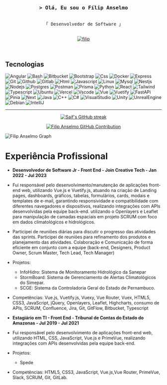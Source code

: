 <!--
<h2 align="center">
  Welcome to Al Siam World!
  <img src="https://media.giphy.com/media/hvRJCLFzcasrR4ia7z/giphy.gif" width="28">
</h2>
-->

<!--
<p align="center">
  <a href="https://github.com/alsiam"><img src="https://readme-typing-svg.herokuapp.com/?lines=Self%20Taught%20Programmer;Front%20End%20Developer;1.5%2B%20years%20of%20coding%20experience;Always%20learning%20new%20things&center=true&width=380&height=45"></a>
</p>

 -->

 <!-- <a href="https://komarev.com/ghpvc/?username=filipanselmo">
    <img align="right" src="https://komarev.com/ghpvc/?username=alsiam&label=Visitors&color=0e75b6&style=flat" alt="Profile visitor" />
  </a>
   -->
  
  <!-- [![wakatime](https://wakatime.com/badge/user/eebb3dd8-d9b2-40de-9b88-6fd6cac99dbc.svg)](https://wakatime.com/@eebb3dd8-d9b2-40de-9b88-6fd6cac99dbc)
   -->
  <!-- Intro  -->
  <h3 align="center">
          <samp>&gt; Olá, Eu sou o
                  <b><a target="_blank">Fílip Anselmo</a></b>
          </samp>
  </h3>
  
  
  <p align="center"> 
    <samp>
      <br>
      「 Desenvolvedor de Software 」
      <br>
      <br>
    </samp>
  </p>
  
  <p align="center">
   <a href="https://linkedin.com/in/filip-anselmo-04b651152" target="_blank">
    <img src="https://img.shields.io/badge/LinkedIn-0077B5?style=for-the-badge&logo=linkedin&logoColor=white" alt="filip"/>
   </a> 
  </p>
  <br />

  ## Tecnologias

  ![Angular](https://skillicons.dev/icons?i=angular)
  ![Bash](https://skillicons.dev/icons?i=bash)
  ![Bitbucket](https://skillicons.dev/icons?i=bitbucket)
  ![Bootstrap](https://skillicons.dev/icons?i=bootstrap)
  ![Css](https://skillicons.dev/icons?i=css)
  ![Docker](https://skillicons.dev/icons?i=docker)
  ![Express](https://skillicons.dev/icons?i=express)
  ![Git](https://skillicons.dev/icons?i=git)
  ![Github](https://skillicons.dev/icons?i=github)
  ![Gitlab](https://skillicons.dev/icons?i=gitlab)
  ![Html](https://skillicons.dev/icons?i=html)
  ![Javascript](https://skillicons.dev/icons?i=js)
  ![Linux](https://skillicons.dev/icons?i=linux)
  ![Mysql](https://skillicons.dev/icons?i=mysql)
  ![Nestjs](https://skillicons.dev/icons?i=nestjs)
  ![Nodejs](https://skillicons.dev/icons?i=nodejs)
  ![Postgres](https://skillicons.dev/icons?i=postgres)
  ![Postman](https://skillicons.dev/icons?i=postman)
  ![Prisma](https://skillicons.dev/icons?i=prisma)
  ![Python](https://skillicons.dev/icons?i=py)
  ![React](https://skillicons.dev/icons?i=react)
  ![Tailwind](https://skillicons.dev/icons?i=tailwind)
  ![Typescript](https://skillicons.dev/icons?i=ts)
  ![Ubuntu](https://skillicons.dev/icons?i=ubuntu)
  ![Vercel](https://skillicons.dev/icons?i=vercel)
  ![Vscode](https://skillicons.dev/icons?i=vscode)
  ![Vue](https://skillicons.dev/icons?i=vue)
  ![Vuetify](https://skillicons.dev/icons?i=vuetify)
  ![FastAPi](https://skillicons.dev/icons?i=fastapi)
  ![Pinia](https://skillicons.dev/icons?i=pinia)
  ![Next](https://skillicons.dev/icons?i=next)
  ![Java](https://skillicons.dev/icons?i=java)
  ![C++](https://skillicons.dev/icons?i=cpp)
  ![C#](https://skillicons.dev/icons?i=cs)
  ![VisualStudio](https://skillicons.dev/icons?i=visualstudio)
  ![Unity](https://skillicons.dev/icons?i=unity)
  ![UnrealEngine](https://skillicons.dev/icons?i=unrealengine)
  ![Debian](https://skillicons.dev/icons?i=debian)
  ![IntelliJ](https://skillicons.dev/icons?i=idea)
  <br/>
  <hr/>
  
  <p align="center">
    <a href="https://github.com/filipanselmo11">
      <img src="https://github-readme-streak-stats.herokuapp.com/?user=filipanselmo11&theme=radical&border=7F3FBF&background=0D1117" alt="Saif's GitHub streak"/>
    </a>
  </p>
  
  <p align="center">
    <a href="https://github.com/filipanselmo11">
      <img src="https://github-profile-summary-cards.vercel.app/api/cards/profile-details?username=filipanselmo11&theme=radical" alt="Filip Anselmo GitHub Contribution"/>
    </a>
  </p>
  
  ![Fílip Anselmo Graph](https://github-readme-activity-graph.vercel.app/graph?username=filipanselmo11&custom_title=Fílip%20Anselmo's%20GitHub%20Activity%20Graph&bg_color=0D1117&color=7F3FBF&line=7F3FBF&point=7F3FBF&area_color=FFFFFF&title_color=FFFFFF&area=true)

  <p align="center">
    <h1>Experiência Profissional</h1>
    <ul>
      <li>
        <strong>
          Desenvolvedor de Software Jr - Front End - Join Creative Tech - Jan 2022 - Jul 2023
        </strong>
      </li>
      <li>
        <p>
          Fui responsável pelo desenvolvimento/manutenção de aplicações front-end web,
          utilizando Vue.js e Vuetify.js, atuando na criação de Landing pages, dashboards,
          gráficos, tabelas, formulários, cards, modais e templates de e-mail, garantindo
          responsividade e compatibilidade com diferentes navegadores e dispositivos,
          realizando integrações com APIs desenvolvidas pela equipe back-end. utilizando o
          Openlayers e Leaflet para manipulação de camadas espaciais em projeto SCRUM
          com foco em dados climatológicos e hidrológicos.
        </p>
      </li>
      <li>
        <p>
          Participei de reuniões diárias para discutir o progresso das atividades das sprints.
          Participei de reuniões para refinamento dos produtos e planejamento das atividades.
          Colaboração e Comunicação de forma eficiente em conjunto com a equipe (back-end, Designers, Product Owner, Scrum Master, Tech Lead, Tech Manager)
        </p>
      </li>
      <li>
        <p>
          Projetos:
          <ul>
            <li>
              <span>
                InfoHidro: Sistema de Monitoramento Hidrológico da Sanepar
              </span>
            </li>
            <li>
              <span>
                StormBoard: Sistema de Gerenciamento de Alertas Climatológicos do Simepar.
              </span>
            </li>
            <li>
              <span>
                SCGE: Sistema da Controladoria Geral do Estado de Pernambuco.
              </span>
            </li>
          </ul>
        </p>
      </li>
      <li>
        <p>
          Competências: Vue.js, Vuetify.js, Vuexy, Vue Router, Vuex, HTML5, CSS3, JavaScript, jQuery, Openlayers, Leaflet, Highcharts, consumo de APIs, SCRUM, Confluence, Jira, Git, GitFlow,                 Bitbucket, Typescript
        </p>
      </li>
      <li>
        <strong>
          Estagiário em TI - Front End - Tribunal de Contas do Estado do Amazonas - Jul 2019 - Jul 2021
        </strong>
      </li>
      <li>
        <p>
          Fui responsável pelo desenvolvimento de aplicações front-end web, utilizando HTML, CSS, JavaScript, Vue.js e PrimeVue, realizando integrações com APIs desenvolvidas pela equipe back-end.
        </p>
      </li>
      <li>
        <p>
          Projetos:
          <ul>
            <li>
              Spede
            </li>
          </ul>
        </p>
      </li>
      <li>
        <p>
          Competências: HTML5, CSS3, JavaScript, Vue.js,Vue Router, PrimeVue, Slack, SCRUM, Git, GitLab.
        </p>
      </li>
    </ul>
  </p>

